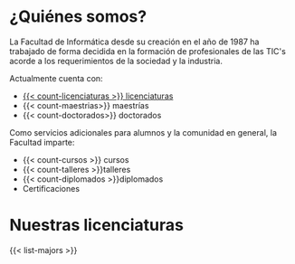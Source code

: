 # ¿Quiénes somos?

La Facultad de Informática desde su creación en el año de 1987 ha trabajado de forma decidida en la formación de profesionales de las TIC's acorde a los requerimientos de la sociedad y la industria.

Actualmente cuenta con: 

-  [{{< count-licenciaturas >}} licenciaturas](/licenciatura)
- {{< count-maestrias>}} maestrías
- {{< count-doctorados>}} doctorados

Como servicios adicionales para alumnos y la comunidad en general, la Facultad imparte:

- {{< count-cursos >}} cursos 
- {{< count-talleres >}}talleres 
- {{< count-diplomados >}}diplomados 
- Certificaciones

# Nuestras licenciaturas

{{< list-majors >}}
